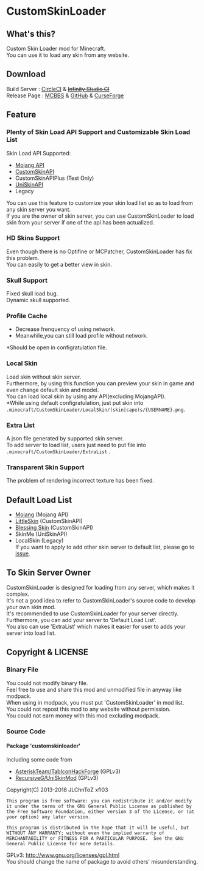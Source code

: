 # CustomSkinLoader  
## What's this?  
Custom Skin Loader mod for Minecraft.  
You can use it to load any skin from any website.  
  
## Download  
Build Server : [CircleCI](https://circleci.com/gh/xfl03/MCCustomSkinLoader) & [~~Infinity Studio CI~~](https://ci.infstudio.net/job/CustomSkinLoader/)   
Release Page : [MCBBS](http://www.mcbbs.net/thread-269807-1-1.html) & [GitHub](https://github.com/xfl03/MCCustomSkinLoader/releases) & [CurseForge](https://minecraft.curseforge.com/projects/customskinloader)  
  
## Feature  
### Plenty of Skin Load API Support and Customizable Skin Load List  
Skin Load API Supported:  
- [Mojang API](http://wiki.vg/Mojang_API)  
- [CustomSkinAPI](https://github.com/xfl03/CustomSkinLoaderAPI/tree/master/CustomSkinAPI)  
- CustomSkinAPIPlus (Test Only)  
- [UniSkinAPI](https://github.com/RecursiveG/UniSkinServer/tree/master/doc)  
- Legacy  

You can use this feature to customize your skin load list so as to load from any skin server you want.  
If you are the owner of skin server, you can use CustomSkinLoader to load skin from your server if one of the api has been actualized.  
  
### HD Skins Support  
Even though there is no Optifine or MCPatcher, CustomSkinLoader has fix this problem.  
You can easily to get a better view in skin.  
  
### Skull Support  
Fixed skull load bug.  
Dynamic skull supported.  
  
### Profile Cache  
- Decrease frenquency of using network.  
- Meanwhile,you can still load profile without network.  

*Should be open in configratulation file.  
  
### Local Skin  
Load skin without skin server.  
Furthermore, by using this function you can preview your skin in game and even change default skin and model.  
You can load local skin by using any API(excluding MojangAPI).  
*While using default configratulation, just put skin into `.minecraft/CustomSkinLoader/LocalSkin/(skin|cape)s/{USERNAME}.png`.  
   
### Extra List  
A json file generated by supported skin server.  
To add server to load list, users just need to put file into `.minecraft/CustomSkinLoader/ExtraList` .  
  
### Transparent Skin Support  
The problem of rendering incorrect texture has been fixed.  
  
## Default Load List  
- [Mojang](http://www.minecraft.net/) (Mojang API)
- [LittleSkin](https://littleskin.cn/) (CustomSkinAPI)  
- [Blessing Skin](http://skin.prinzeugen.net/) (CustomSkinAPI)
- SkinMe (UniSkinAPI)  
- LocalSkin (Legacy)  
If you want to apply to add other skin server to default list, please go to [issue](https://github.com/JLChnToZ/MCCustomSkinLoader/issues).  
  
## To Skin Server Owner  
CustomSkinLoader is designed for loading from any server, which makes it complex.  
It's not a good idea to refer to CustomSkinLoader's source code to develop your own skin mod.  
It's recommended to use CustomSkinLoader for your server directly.  
Furthermore, you can add your server to 'Default Load List'.  
You also can use 'ExtraList' which makes it easier for user to adds your server into load list.  
  
## Copyright & LICENSE  
### Binary File  
You could not modify binary file.  
Feel free to use and share this mod and unmodified file in anyway like modpack.  
When using in modpack, you must put 'CustomSkinLoader' in mod list.   
You could not repost this mod to any website without permission.  
You could not earn money with this mod excluding modpack.  
### Source Code  
#### Package 'customskinloader'  
Including some code from 
- [AsteriskTeam/TabIconHackForge](http://git.oschina.net/AsteriskTeam/TabIconHackForge) (GPLv3)
- [RecursiveG/UniSkinMod](https://github.com/RecursiveG/UniSkinMod) (GPLv3)  
  
Copyright(C) 2013-2018 JLChnToZ xfl03  

    This program is free software: you can redistribute it and/or modify it under the terms of the GNU General Public License as published by the Free Software Foundation, either version 3 of the License, or (at your option) any later version.
    
    This program is distributed in the hope that it will be useful, but WITHOUT ANY WARRANTY; without even the implied warranty of MERCHANTABILITY or FITNESS FOR A PARTICULAR PURPOSE.  See the GNU General Public License for more details.
    
GPLv3: http://www.gnu.org/licenses/gpl.html  
You should change the name of package to avoid others' misunderstanding.  

